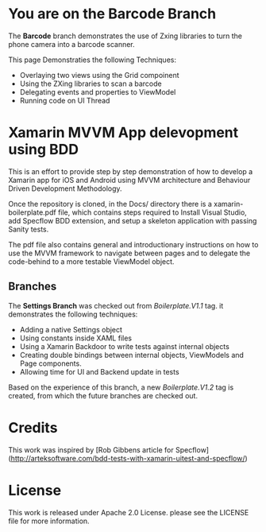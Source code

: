 # You are on the Barcode Branch

The **Barcode** branch demonstrates the use of Zxing libraries to turn the phone camera into a barcode scanner. 

This page Demonstraties the following Techniques:

* Overlaying two views using the Grid compoinent
* Using the ZXing libraries to scan a barcode
* Delegating events and properties to ViewModel
* Running code on UI Thread

# Xamarin MVVM App delevopment using BDD

This is an effort to provide step by step demonstration of how to develop a Xamarin app for iOS and Android using MVVM architecture and Behaviour Driven Development Methodology. 

Once the repository is cloned, in the Docs/ directory there is a xamarin-boilerplate.pdf file, which contains steps required to Install Visual Studio, add Specflow BDD extension, and setup a skeleton application with passing Sanity tests.

The pdf file also contains general and introductionary instructions on how to use the MVVM framework to navigate between pages and to delegate the code-behind to a more testable ViewModel object.

## Branches

The **Settings Branch** was checked out from _Boilerplate.V1.1_ tag. it demonstrates the following techniques:

* Adding a native Settings object
* Using constants inside XAML files
* Using a Xamarin Backdoor to write tests against internal objects 
* Creating double bindings between internal objects, ViewModels and Page components.
* Allowing time for UI and Backend update in tests

Based on the experience of this branch, a new _Boilerplate.V1.2_ tag is created, from which the future branches are checked out.


# Credits

This work was inspired by [Rob Gibbens article for Specflow] (http://arteksoftware.com/bdd-tests-with-xamarin-uitest-and-specflow/)
# License
This work is released under Apache 2.0 License. please see the LICENSE file for more information.

